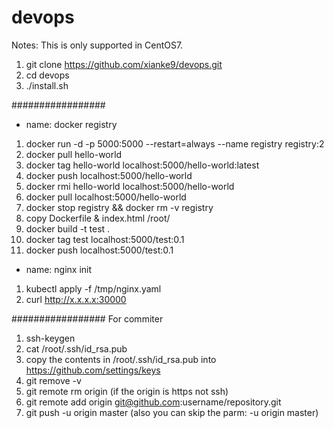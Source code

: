 # devops

Notes: This is only supported in CentOS7.

1. git clone https://github.com/xianke9/devops.git
2. cd devops
3. ./install.sh


#################
- name: docker registry
1. docker run -d -p 5000:5000 --restart=always --name registry registry:2
2. docker pull hello-world
3. docker tag hello-world localhost:5000/hello-world:latest
4. docker push localhost:5000/hello-world
5. docker rmi hello-world localhost:5000/hello-world
6. docker pull localhost:5000/hello-world
7. docker stop registry && docker rm -v registry
8. copy Dockerfile & index.html /root/
9. docker build -t test .
10. docker tag test localhost:5000/test:0.1
11. docker push localhost:5000/test:0.1

- name: nginx init
1. kubectl apply -f /tmp/nginx.yaml
2. curl http://x.x.x.x:30000


#################
For commiter
1. ssh-keygen
2. cat /root/.ssh/id_rsa.pub
3. copy the contents in /root/.ssh/id_rsa.pub into https://github.com/settings/keys
4. git remove -v
5. git remote rm origin (if the origin is https not ssh)
6. git remote add origin git@github.com:username/repository.git
7. git push -u origin master (also you can skip the parm: -u origin master)
